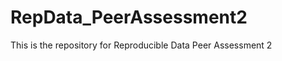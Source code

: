 RepData_PeerAssessment2
=======================

This is the repository for Reproducible Data Peer Assessment 2
